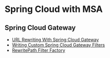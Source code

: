 # Spring Cloud with MSA

## Spring Cloud Gateway
- [URL Rewriting With Spring Cloud Gateway](https://www.springcloud.io/post/2022-03/spring-cloud-gateway-url-rewriting/)
- [Writing Custom Spring Cloud Gateway Filters](https://www.baeldung.com/spring-cloud-custom-gateway-filters)
- [RewritePath Filter Factory](https://docs.spring.io/spring-cloud-gateway/docs/current/reference/html/#the-rewritepath-gatewayfilter-factory)